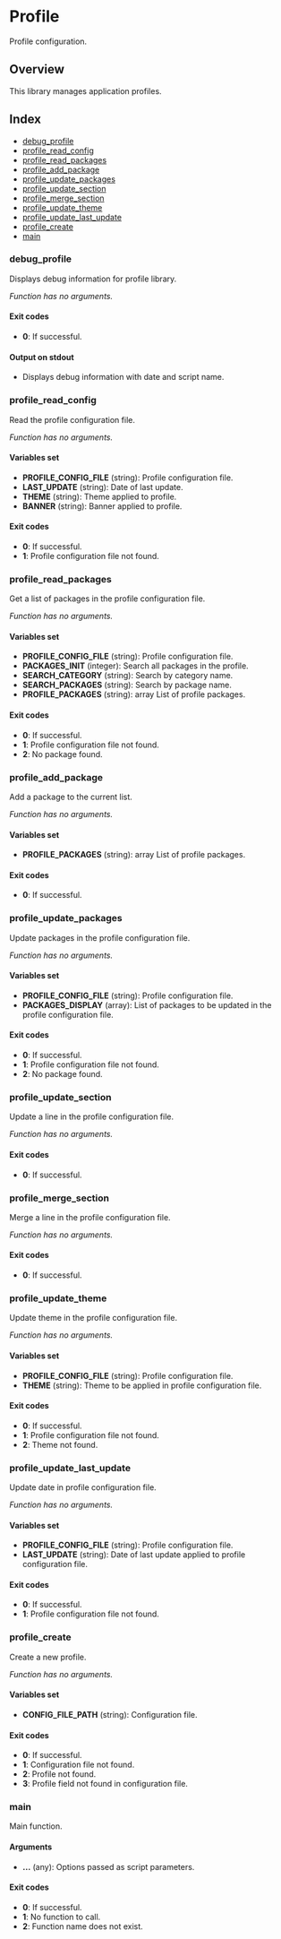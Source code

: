 # Profile

Profile configuration.

## Overview

This library manages application profiles.

## Index

* [debug_profile](#debugprofile)
* [profile_read_config](#profilereadconfig)
* [profile_read_packages](#profilereadpackages)
* [profile_add_package](#profileaddpackage)
* [profile_update_packages](#profileupdatepackages)
* [profile_update_section](#profileupdatesection)
* [profile_merge_section](#profilemergesection)
* [profile_update_theme](#profileupdatetheme)
* [profile_update_last_update](#profileupdatelastupdate)
* [profile_create](#profilecreate)
* [main](#main)

### debug_profile

Displays debug information for profile library.

_Function has no arguments._

#### Exit codes

* **0**: If successful.

#### Output on stdout

* Displays debug information with date and script name.

### profile_read_config

Read the profile configuration file.

_Function has no arguments._

#### Variables set

* **PROFILE_CONFIG_FILE** (string): Profile configuration file.
* **LAST_UPDATE** (string): Date of last update.
* **THEME** (string): Theme applied to profile.
* **BANNER** (string): Banner applied to profile.

#### Exit codes

* **0**: If successful.
* **1**: Profile configuration file not found.

### profile_read_packages

Get a list of packages in the profile configuration file.

_Function has no arguments._

#### Variables set

* **PROFILE_CONFIG_FILE** (string): Profile configuration file.
* **PACKAGES_INIT** (integer): Search all packages in the profile.
* **SEARCH_CATEGORY** (string): Search by category name.
* **SEARCH_PACKAGES** (string): Search by package name.
* **PROFILE_PACKAGES** (string): array List of profile packages.

#### Exit codes

* **0**: If successful.
* **1**: Profile configuration file not found.
* **2**: No package found.

### profile_add_package

Add a package to the current list.

_Function has no arguments._

#### Variables set

* **PROFILE_PACKAGES** (string): array List of profile packages.

#### Exit codes

* **0**: If successful.

### profile_update_packages

Update packages in the profile configuration file.

_Function has no arguments._

#### Variables set

* **PROFILE_CONFIG_FILE** (string): Profile configuration file.
* **PACKAGES_DISPLAY** (array): List of packages to be updated in the profile configuration file.

#### Exit codes

* **0**: If successful.
* **1**: Profile configuration file not found.
* **2**: No package found.

### profile_update_section

Update a line in the profile configuration file.

_Function has no arguments._

#### Exit codes

* **0**: If successful.

### profile_merge_section

Merge a line in the profile configuration file.

_Function has no arguments._

#### Exit codes

* **0**: If successful.

### profile_update_theme

Update theme in the profile configuration file.

_Function has no arguments._

#### Variables set

* **PROFILE_CONFIG_FILE** (string): Profile configuration file.
* **THEME** (string): Theme to be applied in profile configuration file.

#### Exit codes

* **0**: If successful.
* **1**: Profile configuration file not found.
* **2**: Theme not found.

### profile_update_last_update

Update date in profile configuration file.

_Function has no arguments._

#### Variables set

* **PROFILE_CONFIG_FILE** (string): Profile configuration file.
* **LAST_UPDATE** (string): Date of last update applied to profile configuration file.

#### Exit codes

* **0**: If successful.
* **1**: Profile configuration file not found.

### profile_create

Create a new profile.

_Function has no arguments._

#### Variables set

* **CONFIG_FILE_PATH** (string): Configuration file.

#### Exit codes

* **0**: If successful.
* **1**: Configuration file not found.
* **2**: Profile not found.
* **3**: Profile field not found in configuration file.

### main

Main function.

#### Arguments

* **...** (any): Options passed as script parameters.

#### Exit codes

* **0**: If successful.
* **1**: No function to call.
* **2**: Function name does not exist.

